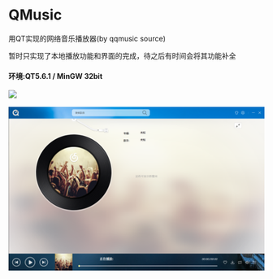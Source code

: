 # QMusic
用QT实现的网络音乐播放器(by qqmusic source)

暂时只实现了本地播放功能和界面的完成，待之后有时间会将其功能补全

#### 环境:QT5.6.1 / MinGW 32bit

![](./imageforREADME/1536995408989.png)

![](./imageforREADME/20190526.png)